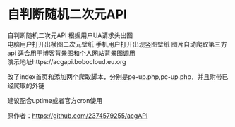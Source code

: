 # 自判断随机二次元API  
自判断随机二次元API 根据用户UA请求头出图  
电脑用户打开出横图二次元壁纸 手机用户打开出现竖图壁纸 图片自动爬取第三方api 适合用于博客背景图和个人网站背景图调用  
演示地址https://acgapi.bobocloud.eu.org

改了index首页和添加两个爬取脚本，分别是pe-up.php,pc-up.php，并且附带已经爬取的外链

建议配合uptime或者官方cron使用

原作者：https://github.com/2374579255/acgAPI